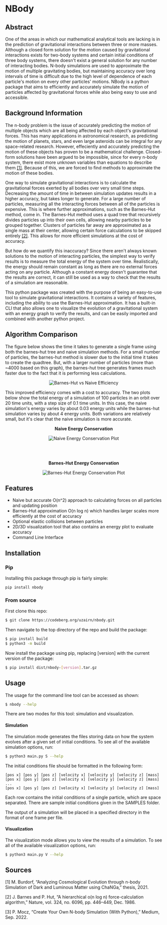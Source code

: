 # NBody

## Abstract

One of the areas in which our mathematical analytical tools are lacking is in the prediction of gravitational interactions between three or more masses. Although a closed form solution for the motion caused by gravitational interactions exists for two-body systems and certain initial conditions of three body systems, there doesn't exist a general solution for any number of interacting bodies. N-body simulations are used to approximate the motion of multiple gravitating bodies, but maintaining accuracy over long intervals of time is difficult due to the high level of dependence of each particle's motion on every other particles' motions. NBody is a python package that aims to efficiently and accurately simulate the motion of particles affected by gravitational forces while also being easy to use and accessible. 

## Background Information

The n-body problem is the issue of accurately predicting the motion of multiple objects which are all being affected by each object's gravitational forces. This has many applications in astronomical research, as predicting the motion of planets, stars, and even large asteroids can be integral for any space-related research. However, effeciently and accurately predicting the motion of these objects has proven to be a mathematical challenge. Closed-form solutions have been argued to be impossible, since for every n-body system, there exist more unknown variables than equations to describe them [[1]](#1). Because of this, we are forced to find methods to approximate the motion of these bodies.

One way to simulate gravitational interactions is to calculate the gravitational forces exerted by all bodies over very small time steps. Decreasing the amount of time in between simulation updates results in a higher accuracy, but takes longer to generate. For a large number of particles, measuring all the interacting forces between all of the particles is expensive. This is where further approximations, such as the Barnes-Hut method, come in. The Barnes-Hut method uses a quad tree that recursively divides particles up into their own cells, allowing nearby particles to be grouped together. Clusters of particles far away are approximated as a single mass at their center, allowing certain force calculations to be skipped entirely [[2]](#2).  This allows for more efficient simulations at the cost of accuracy. 

But how do we quantify this inaccuracy? Since there aren't always known solutions to the motion of interacting particles, the simplest way to verify results is to measure the total energy of the system over time. Realistically, the energy should remain constant as long as there are no external forces acting on any particle. Although a constant energy doesn't guarantee that the results are correct, it can still be used as a way to check that the results of a simulation are reasonable.

This python package was created with the purpose of being an easy-to-use tool to simulate gravitational interactions. It contains a variety of features, including the ability to use the Barnes-Hut approximation. It has a built-in CLI that also allows one to visualize the evolution of a gravitational system with an energy graph to verify the results, and can be easily imported and combined with another python project. 

## Algorithm Comparison

The figure below shows the time it takes to generate a single frame using both the barnes-hut tree and naive simulation methods. For a small number of particles, the barnes-hut method is slower due to the initial time it takes to create the quadtree. But, with a larger number of particles (more than ~4000 based on this graph), the barnes-hut tree generates frames much faster due to the fact that it is performing less calculations.

<p align="center">
    <img
    src="plots/bh_v_naive_frame_gen_time.png"
    alt="Barnes-Hut vs Naive Efficiency">
</p>

This improved efficiency comes with a cost to accuracy. The two plots below show the total energy of a simulation of 100 particles in an orbit over 20 time units, with a step size of 0.1 time units. In this case, the naive simulation's energy varies by about 0.03 energy units while the barnes-hut simulation varies by about 4 energy units. Both variations are relatively small, but it's clear that the naive simulation is more accurate.


<p align="center">
  <b>Naive Energy Conservation</b>
</p>
<p align="center">
  <img
  src="plots/naive_energy_100particles_0.01step.png"
  alt="Naive Energy Conservation Plot">
</p>

<br>
<br>


<p align="center">
  <b>Barnes-Hut Energy Conservation</b>
</p>
<p align="center">
  <img
  src="plots/bh_energy_100particles_0.01step.png"
  alt="Barnes-Hut Energy Conservation Plot">
</p>

## Features

- Naive but accurate O(n^2) approach to calculating forces on all particles and updating position
- Barnes-Hut approximation O(n log n) which handles larger scales more efficiently at the cost of accuracy
- Optional elastic collisions between particles
- 2D/3D visualization tool that also contains an energy plot to evaluate accuracy
- Command Line Interface


## Installation

### Pip

Installing this package through pip is fairly simple:

```bash
pip install nbody
```

### From source

First clone this repo:

```bash
$ git clone https://codeberg.org/uzairn/nbody.git
```

Then navigate to the top directory of the repo and build the package:

```bash
$ pip install build
$ python3 -m build
```

Now install the package using pip, replacing [version] with the current version of the package:

```bash 
$ pip install dist/nbody-[version].tar.gz
```

## Usage

The usage for the command line tool can be accessed as shown: 
```bash
$ nbody --help
```

There are two modes for this tool: simulation and visualization. 

#### Simulation

The simulation mode generates the files storing data on how the system evolves after a given set of initial conditions.
To see all of the available simulation options, run:
```bash
$ python3 main.py S --help
```
The initial conditions file should be formatted in the following form:
```text
[pos x] [pos y] [pos z] [velocity x] [velocity y] [velocity z] [mass]
[pos x] [pos y] [pos z] [velocity x] [velocity y] [velocity z] [mass]
...
[pos x] [pos y] [pos z] [velocity x] [velocity y] [velocity z] [mass]
```
Each row contains the initial conditions of a single particle, which are space separated. 
There are sample initial conditions given in the SAMPLES folder.

The output of a simulation will be placed in a specified directory in the format of one frame per file.

#### Visualization

The visualization mode allows you to view the results of a simulation.
To see all of the available visualization options, run:

```bash
$ python3 main.py V --help
```

## Sources
<a id="1">[1]</a>
M. Burdorf, “Analyzing Cosmological Evolution through n-body Simulation of Dark and Luminous Matter using ChaNGa,” thesis, 2021. 

<a id="2">[2]</a>
J. Barnes and P. Hut, “A hierarchical o(n log n) force-calculation algorithm,” Nature, vol. 324, no. 6096, pp. 446–449, Dec. 1986. 

<a id="3">[3]</a>
P. Mocz, “Create Your Own N-body Simulation (With Python),” Medium, Sep. 2022.




